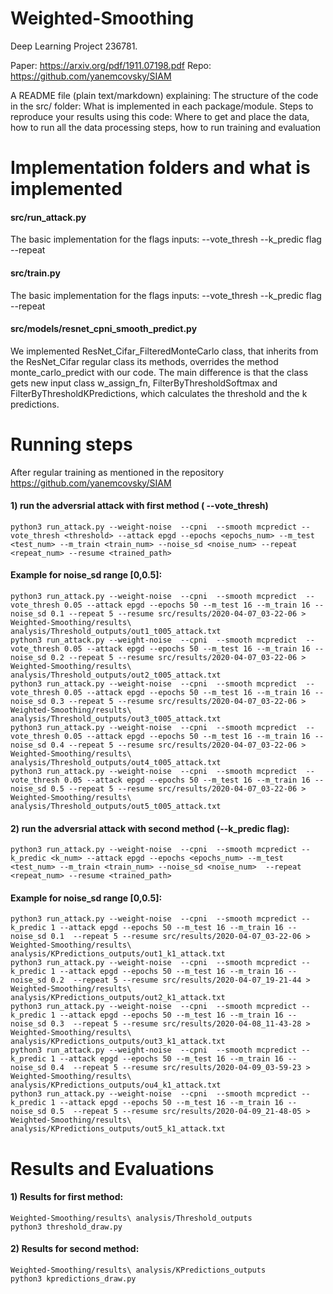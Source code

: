 # Weighted-Smoothing
Deep Learning Project 236781.

Paper: https://arxiv.org/pdf/1911.07198.pdf
Repo: https://github.com/yanemcovsky/SIAM


A README file (plain text/markdown) explaining:
The structure of the code in the src/ folder: What is implemented in each package/module.
Steps to reproduce your results using this code: Where to get and place the data, how to run all the data processing steps, how to run training and evaluation

# Implementation folders and what is implemented
####  src/run_attack.py 
The basic implementation for the flags inputs:
--vote_thresh 
--k_predic flag
--repeat

####  src/train.py
The basic implementation for the flags inputs:
--vote_thresh 
--k_predic flag
--repeat

####  src/models/resnet_cpni_smooth_predict.py
We implemented  ResNet_Cifar_FilteredMonteCarlo class, that inherits from the ResNet_Cifar regular class its methods, overrides the method  monte_carlo_predict with our code. 
The main difference is that the class gets new input class w_assign_fn, FilterByThresholdSoftmax and FilterByThresholdKPredictions, which calculates the threshold and the k predictions. 

# Running steps
After regular training as mentioned in the repository https://github.com/yanemcovsky/SIAM

#### 1) run the adversrial attack with first method ( --vote_thresh)
    python3 run_attack.py --weight-noise  --cpni  --smooth mcpredict --vote_thresh <threshold> --attack epgd --epochs <epochs_num> --m_test  <test_num> --m_train <train_num> --noise_sd <noise_num> --repeat  <repeat_num> --resume <trained_path> 

#### Example for noise_sd range [0,0.5]:
    python3 run_attack.py --weight-noise  --cpni  --smooth mcpredict  --vote_thresh 0.05 --attack epgd --epochs 50 --m_test 16 --m_train 16 --noise_sd 0.1 --repeat 5 --resume src/results/2020-04-07_03-22-06 > Weighted-Smoothing/results\ analysis/Threshold_outputs/out1_t005_attack.txt  
    python3 run_attack.py --weight-noise  --cpni  --smooth mcpredict  --vote_thresh 0.05 --attack epgd --epochs 50 --m_test 16 --m_train 16 --noise_sd 0.2 --repeat 5 --resume src/results/2020-04-07_03-22-06 > Weighted-Smoothing/results\ analysis/Threshold_outputs/out2_t005_attack.txt  
    python3 run_attack.py --weight-noise  --cpni  --smooth mcpredict  --vote_thresh 0.05 --attack epgd --epochs 50 --m_test 16 --m_train 16 --noise_sd 0.3 --repeat 5 --resume src/results/2020-04-07_03-22-06 > Weighted-Smoothing/results\ analysis/Threshold_outputs/out3_t005_attack.txt  
    python3 run_attack.py --weight-noise  --cpni  --smooth mcpredict  --vote_thresh 0.05 --attack epgd --epochs 50 --m_test 16 --m_train 16 --noise_sd 0.4 --repeat 5 --resume src/results/2020-04-07_03-22-06 > Weighted-Smoothing/results\ analysis/Threshold_outputs/out4_t005_attack.txt  
    python3 run_attack.py --weight-noise  --cpni  --smooth mcpredict  --vote_thresh 0.05 --attack epgd --epochs 50 --m_test 16 --m_train 16 --noise_sd 0.5 --repeat 5 --resume src/results/2020-04-07_03-22-06 > Weighted-Smoothing/results\ analysis/Threshold_outputs/out5_t005_attack.txt 

#### 2) run the adversrial attack with second method (--k_predic flag):
    python3 run_attack.py --weight-noise  --cpni  --smooth mcpredict --k_predic <k_num> --attack epgd --epochs <epochs_num> --m_test <test_num> --m_train <train_num> --noise_sd <noise_num>  --repeat <repeat_num> --resume <trained_path> 
#### Example for noise_sd range [0,0.5]:
    python3 run_attack.py --weight-noise  --cpni  --smooth mcpredict --k_predic 1 --attack epgd --epochs 50 --m_test 16 --m_train 16 --noise_sd 0.1  --repeat 5 --resume src/results/2020-04-07_03-22-06 > Weighted-Smoothing/results\ analysis/KPredictions_outputs/out1_k1_attack.txt
    python3 run_attack.py --weight-noise  --cpni  --smooth mcpredict --k_predic 1 --attack epgd --epochs 50 --m_test 16 --m_train 16 --noise_sd 0.2  --repeat 5 --resume src/results/2020-04-07_19-21-44 > Weighted-Smoothing/results\ analysis/KPredictions_outputs/out2_k1_attack.txt
    python3 run_attack.py --weight-noise  --cpni  --smooth mcpredict --k_predic 1 --attack epgd --epochs 50 --m_test 16 --m_train 16 --noise_sd 0.3  --repeat 5 --resume src/results/2020-04-08_11-43-28 > Weighted-Smoothing/results\ analysis/KPredictions_outputs/out3_k1_attack.txt
    python3 run_attack.py --weight-noise  --cpni  --smooth mcpredict --k_predic 1 --attack epgd --epochs 50 --m_test 16 --m_train 16 --noise_sd 0.4  --repeat 5 --resume src/results/2020-04-09_03-59-23 > Weighted-Smoothing/results\ analysis/KPredictions_outputs/ou4_k1_attack.txt
    python3 run_attack.py --weight-noise  --cpni  --smooth mcpredict --k_predic 1 --attack epgd --epochs 50 --m_test 16 --m_train 16 --noise_sd 0.5  --repeat 5 --resume src/results/2020-04-09_21-48-05 > Weighted-Smoothing/results\ analysis/KPredictions_outputs/out5_k1_attack.txt

# Results and Evaluations 
#### 1) Results for first method: 
    Weighted-Smoothing/results\ analysis/Threshold_outputs 
    python3 threshold_draw.py
#### 2) Results for second method: 
    Weighted-Smoothing/results\ analysis/KPredictions_outputs 
    python3 kpredictions_draw.py



